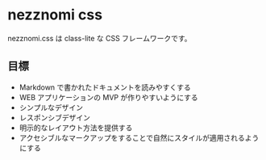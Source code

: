 # nezznomi css

nezznomi.css は class-lite な CSS フレームワークです。

## 目標

- Markdown で書かれたドキュメントを読みやすくする
- WEB アプリケーションの MVP が作りやすいようにする
- シンプルなデザイン
- レスポンシブデザイン
- 明示的なレイアウト方法を提供する
- アクセシブルなマークアップをすることで自然にスタイルが適用されるようにする

